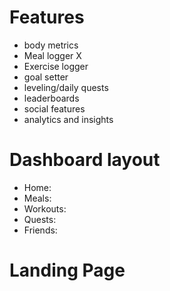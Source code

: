 # Features

- body metrics
- Meal logger X
- Exercise logger
- goal setter
- leveling/daily quests
- leaderboards
- social features
- analytics and insights

# Dashboard layout

- Home:
- Meals:
- Workouts:
- Quests:
- Friends:

# Landing Page
